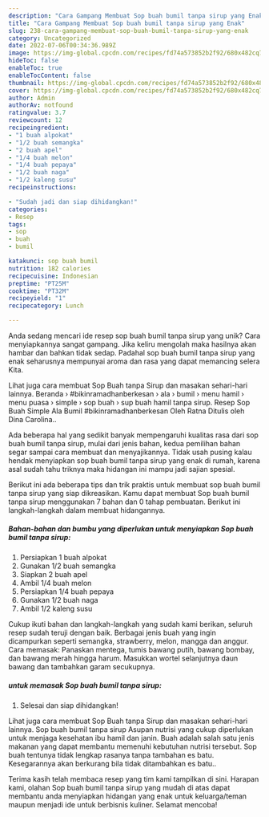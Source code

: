 ```yaml
---
description: "Cara Gampang Membuat Sop buah bumil tanpa sirup yang Enak"
title: "Cara Gampang Membuat Sop buah bumil tanpa sirup yang Enak"
slug: 238-cara-gampang-membuat-sop-buah-bumil-tanpa-sirup-yang-enak
category: Uncategorized
date: 2022-07-06T00:34:36.989Z
image: https://img-global.cpcdn.com/recipes/fd74a573852b2f92/680x482cq70/sop-buah-bumil-tanpa-sirup-foto-resep-utama.jpg
hideToc: false
enableToc: true
enableTocContent: false
thumbnail: https://img-global.cpcdn.com/recipes/fd74a573852b2f92/680x482cq70/sop-buah-bumil-tanpa-sirup-foto-resep-utama.jpg
cover: https://img-global.cpcdn.com/recipes/fd74a573852b2f92/680x482cq70/sop-buah-bumil-tanpa-sirup-foto-resep-utama.jpg
author: Admin
authorAv: notfound
ratingvalue: 3.7
reviewcount: 12
recipeingredient:
- "1 buah alpokat"
- "1/2 buah semangka"
- "2 buah apel"
- "1/4 buah melon"
- "1/4 buah pepaya"
- "1/2 buah naga"
- "1/2 kaleng susu"
recipeinstructions:

- "Sudah jadi dan siap dihidangkan!"
categories:
- Resep
tags:
- sop
- buah
- bumil

katakunci: sop buah bumil 
nutrition: 182 calories
recipecuisine: Indonesian
preptime: "PT25M"
cooktime: "PT32M"
recipeyield: "1"
recipecategory: Lunch

---
```





Anda sedang mencari ide resep sop buah bumil tanpa sirup yang unik? Cara menyiapkannya sangat gampang. Jika keliru mengolah maka hasilnya akan hambar dan bahkan tidak sedap. Padahal sop buah bumil tanpa sirup yang enak seharusnya mempunyai aroma dan rasa yang dapat memancing selera Kita.





Lihat juga cara membuat Sop Buah tanpa Sirup dan masakan sehari-hari lainnya. Beranda › #bikinramadhanberkesan › ala › bumil › menu hamil › menu puasa › simple › sop buah › sup buah hamil tanpa sirup. Resep Sop Buah Simple Ala Bumil #bikinramadhanberkesan Oleh Ratna Ditulis oleh Dina Carolina..

Ada beberapa hal yang sedikit banyak mempengaruhi kualitas rasa dari sop buah bumil tanpa sirup, mulai dari jenis bahan, kedua pemilihan bahan segar sampai cara membuat dan menyajikannya. Tidak usah pusing kalau hendak menyiapkan sop buah bumil tanpa sirup yang enak di rumah, karena asal sudah tahu triknya maka hidangan ini mampu jadi sajian spesial.






Berikut ini ada beberapa tips dan trik praktis untuk membuat sop buah bumil tanpa sirup yang siap dikreasikan. Kamu dapat membuat Sop buah bumil tanpa sirup menggunakan 7 bahan dan 0 tahap pembuatan. Berikut ini langkah-langkah dalam membuat hidangannya.

<!--inarticleads1-->

##### Bahan-bahan dan bumbu yang diperlukan untuk menyiapkan Sop buah bumil tanpa sirup:

1. Persiapkan 1 buah alpokat
1. Gunakan 1/2 buah semangka
1. Siapkan 2 buah apel
1. Ambil 1/4 buah melon
1. Persiapkan 1/4 buah pepaya
1. Gunakan 1/2 buah naga
1. Ambil 1/2 kaleng susu


Cukup ikuti bahan dan langkah-langkah yang sudah kami berikan, seluruh resep sudah teruji dengan baik. Berbagai jenis buah yang ingin dicampurkan seperti semangka, strawberry, melon, mangga dan anggur. Cara memasak: Panaskan mentega, tumis bawang putih, bawang bombay, dan bawang merah hingga harum. Masukkan wortel selanjutnya daun bawang dan tambahkan garam secukupnya. 

<!--inarticleads2-->

#####  untuk memasak Sop buah bumil tanpa sirup:


1. Selesai dan siap dihidangkan!

Lihat juga cara membuat Sop Buah tanpa Sirup dan masakan sehari-hari lainnya. Sop buah bumil tanpa sirup Asupan nutrisi yang cukup diperlukan untuk menjaga kesehatan ibu hamil dan janin. Buah adalah salah satu jenis makanan yang dapat membantu memenuhi kebutuhan nutrisi tersebut. Sop buah tentunya tidak lengkap rasanya tanpa tambahan es batu. Kesegarannya akan berkurang bila tidak ditambahkan es batu.. 

Terima kasih telah membaca resep yang tim kami tampilkan di sini. Harapan kami, olahan Sop buah bumil tanpa sirup yang mudah di atas dapat membantu anda menyiapkan hidangan yang enak untuk keluarga/teman maupun menjadi ide untuk berbisnis kuliner. Selamat mencoba!
